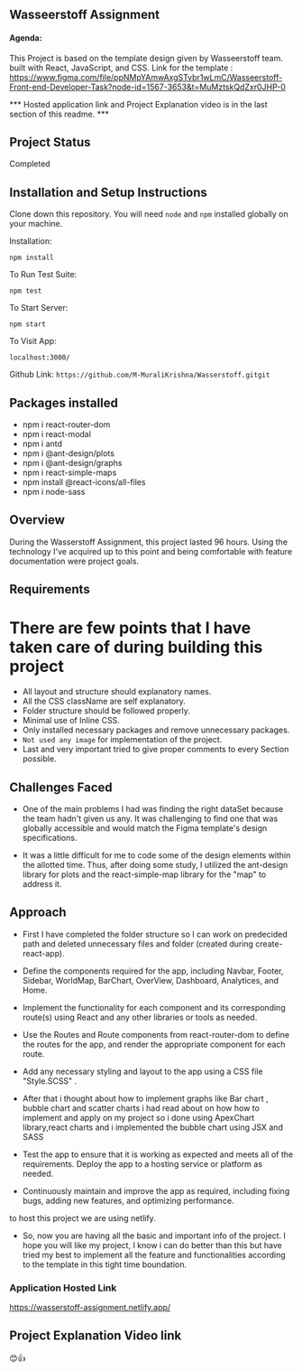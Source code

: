 ## Wasseerstoff Assignment

#### Agenda:

This Project is based on the template design given by Wasseerstoff team. built with React, JavaScript, and CSS.
Link for the template : https://www.figma.com/file/ppNMpYAmwAxgSTvbr1wLmC/Wasseerstoff-Front-end-Developer-Task?node-id=1567-3653&t=MuMztskQdZxr0JHP-0

*** Hosted application link and Project Explanation video is in the last section of this readme. ***

## Project Status
Completed 

## Installation and Setup Instructions

Clone down this repository. You will need `node` and `npm` installed globally on your machine.  

Installation:

`npm install`  

To Run Test Suite:  

`npm test`  

To Start Server:

`npm start`  

To Visit App:

`localhost:3000/`  

Github Link:
`https://github.com/M-MuraliKrishna/Wasserstoff.gitgit`


## Packages installed
- npm i react-router-dom
- npm i react-modal
- npm i antd
- npm i @ant-design/plots  
- npm i @ant-design/graphs
- npm i react-simple-maps
- npm install @react-icons/all-files
- npm i node-sass


## Overview
  
During the Wasserstoff Assignment, this project lasted 96 hours. Using the technology I've acquired up to this point and being comfortable with feature documentation were project goals.

## Requirements

# There are few points that I have taken care of during building this project
- All layout and structure should explanatory names.
- All the CSS className are self explanatory.
- Folder structure should be followed properly.
- Minimal use of Inline CSS.
- Only installed necessary packages and remove unnecessary packages.
- `Not used any image` for implementation of the project.
- Last and very important tried to give proper comments to every Section possible.

## Challenges Faced

- One of the main problems I had was finding the right dataSet because the team hadn't given us any. It was challenging to find one that was globally accessible and would match the Figma template's design specifications.

- It was a little difficult for me to code some of the design elements within the allotted time. Thus, after doing some study, I utilized the ant-design library for plots and the react-simple-map library for the "map" to address it.


## Approach
- First I have completed the folder structure so I can work on predecided path and deleted unnecessary files and folder (created during create-react-app).

- Define the components required for the app, including Navbar, Footer, Sidebar, WorldMap, BarChart, OverView, Dashboard, Analytices, and Home.

- Implement the functionality for each component and its corresponding route(s) using React and any other libraries or tools as needed.

- Use the Routes and Route components from react-router-dom to define the routes for the app, and render the appropriate component for each route.

- Add any necessary styling and layout to the app using a CSS file "Style.SCSS" .

- After that i thought about how to implement graphs like Bar chart , bubble chart and scatter charts i had read about on how how to implement and apply on my project so i done using ApexChart library,react charts and i implemented the bubble chart using JSX and SASS 

- Test the app to ensure that it is working as expected and meets all of the requirements.
Deploy the app to a hosting service or platform as needed.

- Continuously maintain and improve the app as required, including fixing bugs, adding new features, and optimizing performance.

to host this project we are using netlify.

- So, now you are having all the basic and important info of the project. I hope you will like my project, I know i can do better than this but have tried my best to implement all the feature and functionalities according to the template in this tight time boundation.


### Application Hosted Link
https://wasserstoff-assignment.netlify.app/


## Project Explanation Video link



😊👍

